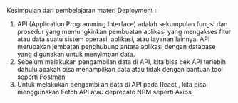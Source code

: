 Kesimpulan dari pembelajaran materi Deployment :

1. API (Application Programming Interface) adalah sekumpulan fungsi dan prosedur yang memungkinkan pembuatan aplikasi yang mengakses fitur atau data suatu sistem operasi, aplikasi, atau layanan lainnya. API merupakan jembatan penghubung antara aplikasi dengan database yang digunakan untuk menyimpan data.
2. Sebelum melakukan pengambilan data di API, kita bisa cek API terlebih dahulu apakah bisa menampilkan data atau tidak dengan bantuan tool seperti Postman
3. Untuk melakukan pengambilan data di API pada React , kita bisa menggunakan Fetch API atau deprecate NPM seperti Axios.
